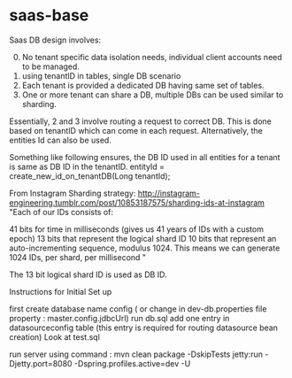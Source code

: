 # saas-base

Saas DB design involves:

0. No tenant specific data isolation needs, individual client accounts need to be managed. 
1. using tenantID in tables, single DB scenario
2. Each tenant is provided a dedicated DB having same set of tables. 
3. One or more tenant can share a DB, multiple DBs can be used similar to sharding.

Essentially, 2 and 3 involve routing a request to correct DB. This is done based on tenantID which can come in each request. 
Alternatively, the entities Id can also be used. 

Something like following ensures, the DB ID used in all entities for a tenant is same as DB ID in the tenantID.
entityId = create_new_id_on_tenantDB(Long tenantId); 


From Instagram Sharding strategy:
http://instagram-engineering.tumblr.com/post/10853187575/sharding-ids-at-instagram
"Each of our IDs consists of:

41 bits for time in milliseconds (gives us 41 years of IDs with a custom epoch)
13 bits that represent the logical shard ID
10 bits that represent an auto-incrementing sequence, modulus 1024. This means we can generate 1024 IDs, per shard, per millisecond
"

The 13 bit logical shard ID is used as DB ID.

Instructions for Initial Set up

first create database name config ( or change in dev-db.properties file property : master.config.jdbcUrl)
run db.sql
add one entry in datasourceconfig table (this entry is required for routing datasource bean creation)
Look at test.sql

run server using command : mvn clean package -DskipTests jetty:run -Djetty.port=8080 -Dspring.profiles.active=dev -U
